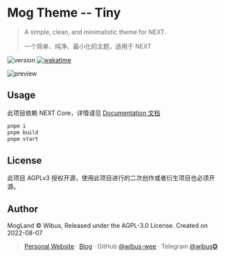 # Mog Theme -- Tiny 
> A simple, clean, and minimalistic theme for NEXT.
>
> 一个简单、纯净、最小化的主题，适用于 NEXT

<img src="https://img.shields.io/github/package-json/v/nx-space/nx-theme-tiny" referrerpolicy="no-referrer" alt="version"> <a href="https://wakatime.com/badge/user/5c293fcd-9bec-4609-946b-c06b5fbf192c/project/94b4da17-cf29-4d6b-ba70-3bf2d352622e"><img src="https://wakatime.com/badge/user/5c293fcd-9bec-4609-946b-c06b5fbf192c/project/94b4da17-cf29-4d6b-ba70-3bf2d352622e.svg" alt="wakatime"></a>

![preview](https://user-images.githubusercontent.com/62133302/183421821-287735e2-6e9e-48b4-ba35-81981be30f78.jpg)

## Usage

此项目依赖 NEXT Core，详情请见 [Documentation 文档](//nx.js.org)

```bash
pnpm i
pnpm build
pnpm start
```


## License

此项目 AGPLv3 授权开源，使用此项目进行的二次创作或者衍生项目也必须开源。

## Author

MogLand © Wibus, Released under the AGPL-3.0 License. Created on 2022-08-07

> [Personal Website](http://iucky.cn/) · [Blog](https://blog.iucky.cn/) · GitHub [@wibus-wee](https://github.com/wibus-wee/) · Telegram [@wibus✪](https://t.me/wibus_wee)
